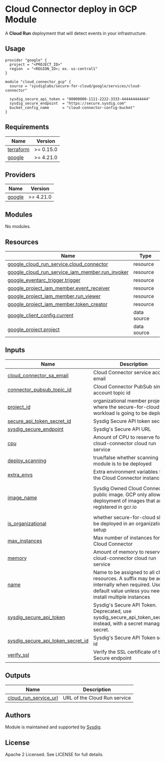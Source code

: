 # Cloud Connector deploy in GCP Module

A **Cloud Run** deployment that will detect events in your infrastructure.

## Usage

```hcl
provider "google" {
  project = "<PROJECT_ID>"
  region  = "<REGION_ID>; ex. us-central1"
}

module "cloud_connector_gcp" {
  source = "sysdiglabs/secure-for-cloud/google/services/cloud-connector"

  sysdig_secure_api_token = "00000000-1111-2222-3333-444444444444"
  sysdig_secure_endpoint  = "https://secure.sysdig.com"
  bucket_config_name      = "cloud-connector-config-bucket"
}
```

<!-- BEGINNING OF PRE-COMMIT-TERRAFORM DOCS HOOK -->
## Requirements

| Name | Version |
|------|---------|
| <a name="requirement_terraform"></a> [terraform](#requirement\_terraform) | >= 0.15.0 |
| <a name="requirement_google"></a> [google](#requirement\_google) | >= 4.21.0 |

## Providers

| Name | Version |
|------|---------|
| <a name="provider_google"></a> [google](#provider\_google) | >= 4.21.0 |

## Modules

No modules.

## Resources

| Name | Type |
|------|------|
| [google_cloud_run_service.cloud_connector](https://registry.terraform.io/providers/hashicorp/google/latest/docs/resources/cloud_run_service) | resource |
| [google_cloud_run_service_iam_member.run_invoker](https://registry.terraform.io/providers/hashicorp/google/latest/docs/resources/cloud_run_service_iam_member) | resource |
| [google_eventarc_trigger.trigger](https://registry.terraform.io/providers/hashicorp/google/latest/docs/resources/eventarc_trigger) | resource |
| [google_project_iam_member.event_receiver](https://registry.terraform.io/providers/hashicorp/google/latest/docs/resources/project_iam_member) | resource |
| [google_project_iam_member.run_viewer](https://registry.terraform.io/providers/hashicorp/google/latest/docs/resources/project_iam_member) | resource |
| [google_project_iam_member.token_creator](https://registry.terraform.io/providers/hashicorp/google/latest/docs/resources/project_iam_member) | resource |
| [google_client_config.current](https://registry.terraform.io/providers/hashicorp/google/latest/docs/data-sources/client_config) | data source |
| [google_project.project](https://registry.terraform.io/providers/hashicorp/google/latest/docs/data-sources/project) | data source |

## Inputs

| Name | Description | Type | Default | Required |
|------|-------------|------|---------|:--------:|
| <a name="input_cloud_connector_sa_email"></a> [cloud\_connector\_sa\_email](#input\_cloud\_connector\_sa\_email) | Cloud Connector service account email | `string` | n/a | yes |
| <a name="input_connector_pubsub_topic_id"></a> [connector\_pubsub\_topic\_id](#input\_connector\_pubsub\_topic\_id) | Cloud Connector PubSub single account topic id | `string` | n/a | yes |
| <a name="input_project_id"></a> [project\_id](#input\_project\_id) | organizational member project ID where the secure-for-cloud workload is going to be deployed | `string` | n/a | yes |
| <a name="input_secure_api_token_secret_id"></a> [secure\_api\_token\_secret\_id](#input\_secure\_api\_token\_secret\_id) | Sysdig Secure API token secret id | `string` | n/a | yes |
| <a name="input_sysdig_secure_endpoint"></a> [sysdig\_secure\_endpoint](#input\_sysdig\_secure\_endpoint) | Sysdig's Secure API URL | `string` | n/a | yes |
| <a name="input_cpu"></a> [cpu](#input\_cpu) | Amount of CPU to reserve for cloud-connector cloud run service | `string` | `"1"` | no |
| <a name="input_deploy_scanning"></a> [deploy\_scanning](#input\_deploy\_scanning) | true/false whether scanning module is to be deployed | `bool` | `false` | no |
| <a name="input_extra_envs"></a> [extra\_envs](#input\_extra\_envs) | Extra environment variables for the Cloud Connector instance | `map(string)` | `{}` | no |
| <a name="input_image_name"></a> [image\_name](#input\_image\_name) | Sysdig Owned Cloud Connector public image. GCP only allows the deployment of images that are registered in gcr.io | `string` | `"us-docker.pkg.dev/sysdig-public-registry/secure-for-cloud/cloud-connector:latest"` | no |
| <a name="input_is_organizational"></a> [is\_organizational](#input\_is\_organizational) | whether secure-for-cloud should be deployed in an organizational setup | `bool` | `false` | no |
| <a name="input_max_instances"></a> [max\_instances](#input\_max\_instances) | Max number of instances for the Cloud Connector | `number` | `1` | no |
| <a name="input_memory"></a> [memory](#input\_memory) | Amount of memory to reserve for cloud-connector cloud run service | `string` | `"500Mi"` | no |
| <a name="input_name"></a> [name](#input\_name) | Name to be assigned to all child resources. A suffix may be added internally when required. Use default value unless you need to install multiple instances | `string` | `"sfc-cloudconnector"` | no |
| <a name="input_sysdig_secure_api_token"></a> [sysdig\_secure\_api\_token](#input\_sysdig\_secure\_api\_token) | Sysdig's Secure API Token. Deprecated, use sysdig\_secure\_api\_token\_secret\_id instead, with a secret manager secret. | `string` | `""` | no |
| <a name="input_sysdig_secure_api_token_secret_id"></a> [sysdig\_secure\_api\_token\_secret\_id](#input\_sysdig\_secure\_api\_token\_secret\_id) | Sysdig's Secure API Token secret id | `string` | `""` | no |
| <a name="input_verify_ssl"></a> [verify\_ssl](#input\_verify\_ssl) | Verify the SSL certificate of the Secure endpoint | `bool` | `true` | no |

## Outputs

| Name | Description |
|------|-------------|
| <a name="output_cloud_run_service_url"></a> [cloud\_run\_service\_url](#output\_cloud\_run\_service\_url) | URL of the Cloud Run service |
<!-- END OF PRE-COMMIT-TERRAFORM DOCS HOOK -->

## Authors

Module is maintained and supported by [Sysdig](https://github.com/sysdiglabs/terraform-google-secure-for-cloud).

## License

Apache 2 Licensed. See LICENSE for full details.
